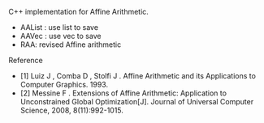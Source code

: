 C++ implementation for Affine Arithmetic.

* AAList : use list to save 
* AAVec : use vec to save
* RAA: revised Affine arithmetic

Reference
* [1] Luiz J , Comba D , Stolfi J . Affine Arithmetic and its Applications to Computer Graphics. 1993.
*  [2] Messine F . Extensions of Affine Arithmetic: Application to Unconstrained Global Optimization[J]. Journal of Universal Computer Science, 2008, 8(11):992-1015.